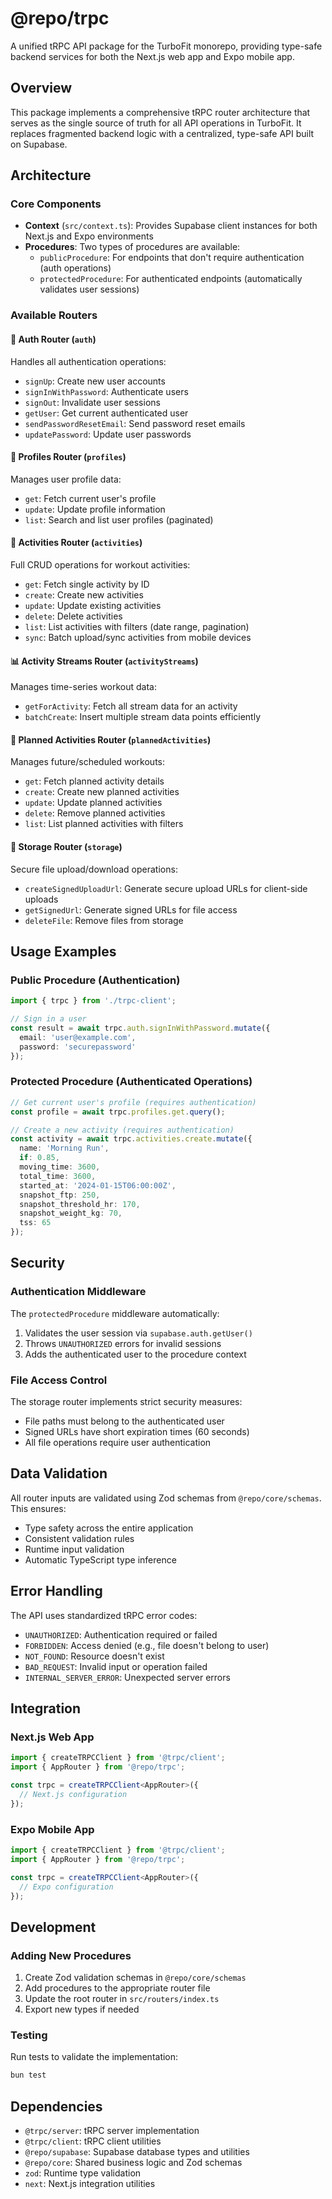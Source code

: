 # @repo/trpc

A unified tRPC API package for the TurboFit monorepo, providing type-safe backend services for both the Next.js web app and Expo mobile app.

## Overview

This package implements a comprehensive tRPC router architecture that serves as the single source of truth for all API operations in TurboFit. It replaces fragmented backend logic with a centralized, type-safe API built on Supabase.

## Architecture

### Core Components

- **Context** (`src/context.ts`): Provides Supabase client instances for both Next.js and Expo environments
- **Procedures**: Two types of procedures are available:
  - `publicProcedure`: For endpoints that don't require authentication (auth operations)
  - `protectedProcedure`: For authenticated endpoints (automatically validates user sessions)

### Available Routers

#### 🔐 Auth Router (`auth`)

Handles all authentication operations:

- `signUp`: Create new user accounts
- `signInWithPassword`: Authenticate users
- `signOut`: Invalidate user sessions
- `getUser`: Get current authenticated user
- `sendPasswordResetEmail`: Send password reset emails
- `updatePassword`: Update user passwords

#### 👤 Profiles Router (`profiles`)

Manages user profile data:

- `get`: Fetch current user's profile
- `update`: Update profile information
- `list`: Search and list user profiles (paginated)

#### 🏃 Activities Router (`activities`)

Full CRUD operations for workout activities:

- `get`: Fetch single activity by ID
- `create`: Create new activities
- `update`: Update existing activities
- `delete`: Delete activities
- `list`: List activities with filters (date range, pagination)
- `sync`: Batch upload/sync activities from mobile devices

#### 📊 Activity Streams Router (`activityStreams`)

Manages time-series workout data:

- `getForActivity`: Fetch all stream data for an activity
- `batchCreate`: Insert multiple stream data points efficiently

#### 📅 Planned Activities Router (`plannedActivities`)

Manages future/scheduled workouts:

- `get`: Fetch planned activity details
- `create`: Create new planned activities
- `update`: Update planned activities
- `delete`: Remove planned activities
- `list`: List planned activities with filters

#### 📁 Storage Router (`storage`)

Secure file upload/download operations:

- `createSignedUploadUrl`: Generate secure upload URLs for client-side uploads
- `getSignedUrl`: Generate signed URLs for file access
- `deleteFile`: Remove files from storage

## Usage Examples

### Public Procedure (Authentication)

```typescript
import { trpc } from './trpc-client';

// Sign in a user
const result = await trpc.auth.signInWithPassword.mutate({
  email: 'user@example.com',
  password: 'securepassword'
});
```

### Protected Procedure (Authenticated Operations)

```typescript
// Get current user's profile (requires authentication)
const profile = await trpc.profiles.get.query();

// Create a new activity (requires authentication)
const activity = await trpc.activities.create.mutate({
  name: 'Morning Run',
  if: 0.85,
  moving_time: 3600,
  total_time: 3600,
  started_at: '2024-01-15T06:00:00Z',
  snapshot_ftp: 250,
  snapshot_threshold_hr: 170,
  snapshot_weight_kg: 70,
  tss: 65
});
```

## Security

### Authentication Middleware

The `protectedProcedure` middleware automatically:

1. Validates the user session via `supabase.auth.getUser()`
2. Throws `UNAUTHORIZED` errors for invalid sessions
3. Adds the authenticated user to the procedure context

### File Access Control

The storage router implements strict security measures:

- File paths must belong to the authenticated user
- Signed URLs have short expiration times (60 seconds)
- All file operations require user authentication

## Data Validation

All router inputs are validated using Zod schemas from `@repo/core/schemas`. This ensures:

- Type safety across the entire application
- Consistent validation rules
- Runtime input validation
- Automatic TypeScript type inference

## Error Handling

The API uses standardized tRPC error codes:

- `UNAUTHORIZED`: Authentication required or failed
- `FORBIDDEN`: Access denied (e.g., file doesn't belong to user)
- `NOT_FOUND`: Resource doesn't exist
- `BAD_REQUEST`: Invalid input or operation failed
- `INTERNAL_SERVER_ERROR`: Unexpected server errors

## Integration

### Next.js Web App

```typescript
import { createTRPCClient } from '@trpc/client';
import { AppRouter } from '@repo/trpc';

const trpc = createTRPCClient<AppRouter>({
  // Next.js configuration
});
```

### Expo Mobile App

```typescript
import { createTRPCClient } from '@trpc/client';
import { AppRouter } from '@repo/trpc';

const trpc = createTRPCClient<AppRouter>({
  // Expo configuration
});
```

## Development

### Adding New Procedures

1. Create Zod validation schemas in `@repo/core/schemas`
2. Add procedures to the appropriate router file
3. Update the root router in `src/routers/index.ts`
4. Export new types if needed

### Testing

Run tests to validate the implementation:

```bash
bun test
```

## Dependencies

- `@trpc/server`: tRPC server implementation
- `@trpc/client`: tRPC client utilities
- `@repo/supabase`: Supabase database types and utilities
- `@repo/core`: Shared business logic and Zod schemas
- `zod`: Runtime type validation
- `next`: Next.js integration utilities